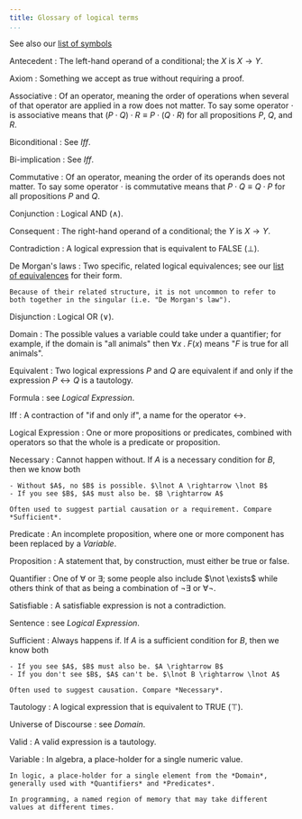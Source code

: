```yaml
---
title: Glossary of logical terms
...
```


See also our [list of symbols](symbols.html)

Antecedent
:   The left-hand operand of a conditional; the $X$ is $X \rightarrow Y$.

Axiom
:   Something we accept as true without requiring a proof.

Associative
:   Of an operator, meaning the order of operations when several of that operator are applied in a row does not matter.
    To say some operator $\cdot$ is associative means that $(P \cdot Q) \cdot R \equiv P \cdot (Q \cdot R)$ for all propositions $P$, $Q$, and $R$.

Biconditional
:   See *Iff*.

Bi-implication
:   See *Iff*.

Commutative
:   Of an operator, meaning the order of its operands does not matter.
    To say some operator $\cdot$ is commutative means that $P \cdot Q \equiv Q \cdot P$ for all propositions $P$ and $Q$.

Conjunction
:   Logical AND ($\land$).

Consequent
:   The right-hand operand of a conditional; the $Y$ is $X \rightarrow Y$.

Contradiction
:   A logical expression that is equivalent to FALSE ($\bot$).

De Morgan's laws
:   Two specific, related logical equivalences; see our [list of equivalences](axioms.html#equivalences) for their form.
    
    Because of their related structure, it is not uncommon to refer to both together in the singular (i.e. "De Morgan's law").

Disjunction
:   Logical OR ($\lor$).

Domain
:   The possible values a variable could take under a quantifier; for example, if the domain is "all animals" then $\forall x \;.\; F(x)$ means "$F$ is true for all animals".

Equivalent
:   Two logical expressions $P$ and $Q$ are equivalent if and only if the expression $P \leftrightarrow Q$ is a tautology.

Formula
:   see *Logical Expression*.

Iff
:   A contraction of "if and only if", a name for the operator $\leftrightarrow$.

Logical Expression
:   One or more propositions or predicates, combined with operators so that the whole is a predicate or proposition.

Necessary
:   Cannot happen without. If $A$ is a necessary condition for $B$, then we know both

    - Without $A$, no $B$ is possible. $\lnot A \rightarrow \lnot B$
    - If you see $B$, $A$ must also be. $B \rightarrow A$
    
    Often used to suggest partial causation or a requirement. Compare *Sufficient*.

Predicate
:   An incomplete proposition, where one or more component has been replaced by a *Variable*.

Proposition
:   A statement that, by construction, must either be true or false.

Quantifier
:   One of $\forall$ or $\exists$; some people also include $\not \exists$ while others think of that as being a combination of $\lnot \exists$ or $\forall \lnot$.

Satisfiable
:   A satisfiable expression is not a contradiction.

Sentence
:   see *Logical Expression*.

Sufficient
:   Always happens if. If $A$ is a sufficient condition for $B$, then we know both

    - If you see $A$, $B$ must also be. $A \rightarrow B$
    - If you don't see $B$, $A$ can't be. $\lnot B \rightarrow \lnot A$

    Often used to suggest causation. Compare *Necessary*.

Tautology
:   A logical expression that is equivalent to TRUE ($\top$).

Universe of Discourse
:   see *Domain*.

Valid
:   A valid expression is a tautology.

Variable
:   In algebra, a place-holder for a single numeric value.
    
    In logic, a place-holder for a single element from the *Domain*, generally used with *Quantifiers* and *Predicates*.
    
    In programming, a named region of memory that may take different values at different times.
    
